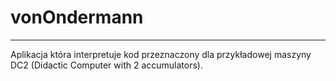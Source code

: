 # vonOndermann
---
Aplikacja która interpretuje kod przeznaczony dla przykładowej maszyny DC2 (Didactic Computer with 2 accumulators).


